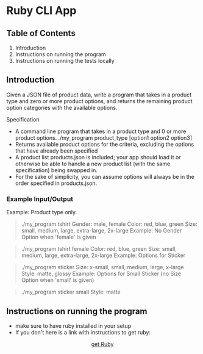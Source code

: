 # Ruby CLI App

## Table of Contents
1. Introduction 
2. Instructions on running the program
3. Instructions on running the tests locally

## Introduction

Given a JSON file of product data, write a program that takes in a product type and zero or more product options, and returns the remaining product option categories with the available options.

Specification
* A command line program that takes in a product type and 0 or more product options. ./my_program product_type [option1 option2 option3]
* Returns available product options for the criteria, excluding the options that have already been specified
* A product list products.json is included; your app should load it or otherwise be able to handle a new product list (with the same specification) being swapped in.
* For the sake of simplicity, you can assume options will always be in the order specified in products.json.

### Example Input/Output
Example: Product type only.

> ./my_program tshirt
Gender: male, female
Color: red, blue, green
Size: small, medium, large, extra-large, 2x-large
Example: No Gender Option when 'female' is given

> ./my_program tshirt female
Color: red, blue, green
Size: small, medium, large, extra-large, 2x-large
Example: Options for Sticker

> ./my_program sticker
Size: x-small, small, medium, large, x-large
Style: matte, glossy
Example: Options for Small Sticker (no Size Option when 'small' is given)

> ./my_program sticker small
Style: matte

## Instructions on running the program

* make sure to have ruby installed in your setup 
*  If you don't here is a link with instructions to get ruby:

<p align="center">
    <a href = "https://www.ruby-lang.org/en/documentation/installation/">get Ruby</a>
</p>


